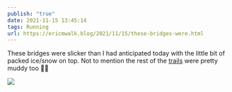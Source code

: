 ```yaml
---
publish: "true"
date: 2021-11-15 13:45:14
tags: Running
url: https://ericmwalk.blog/2021/11/15/these-bridges-were.html
---
```


These bridges were slicker than I had anticipated today with the little bit of packed ice/snow on top. Not to mention the rest of the [trails](https://www.strava.com/activities/6262310024) were pretty muddy too 🤷‍♂️

![](https://ericmwalk.blog/uploads/2021/00ec2e4ef6.jpg)